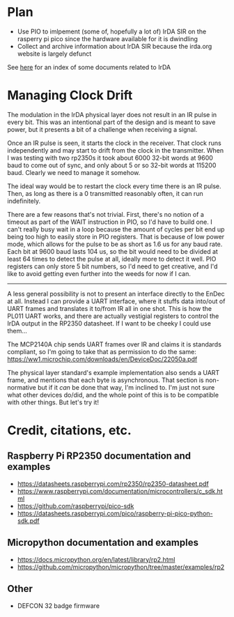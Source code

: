 # Plan
- Use PIO to imlpement (some of, hopefully a lot of) IrDA SIR on the rasperry pi pico since the hardware available for it is dwindling
- Collect and archive information about IrDA SIR because the irda.org website is largely defunct

See [here](resources/Readme.md) for an index of some documents related to IrDA

# Managing Clock Drift

The modulation in the IrDA physical layer does not result in an IR pulse in every bit. This was an intentional part of the design and is meant to save power, but it presents a bit of a challenge when receiving a signal.

Once an IR pulse is seen, it starts the clock in the receiver. That clock runs independently and may start to drift from the clock in the transmitter. When I was testing with two rp2350s it took about 6000 32-bit words at 9600 baud to come out of sync, and only about 5 or so 32-bit words at 115200 baud. Clearly we need to manage it somehow.

The ideal way would be to restart the clock every time there is an IR pulse. Then, as long as there is a 0 transmitted reasonably often, it can run indefinitely. 

There are a few reasons that's not trivial. First, there's no notion of a timeout as part of the WAIT instruction in PIO, so I'd have to build one. I can't really busy wait in a loop because the amount of cycles per bit end up being too high to easily store in PIO registers. That is because of low power mode, which allows for the pulse to be as short as 1.6 us for any baud rate. Each bit at 9600 baud lasts 104 us, so the bit would need to be divided at least 64 times to detect the pulse at all, ideally more to detect it well. PIO registers can only store 5 bit numbers, so I'd need to get creative, and I'd like to avoid getting even further into the weeds for now if I can.

---

A less general possibility is not to present an interface directly to the EnDec at all. Instead I can provide a UART interface, where it stuffs data into/out of UART frames and translates it to/from IR all in one shot. This is how the PL011 UART works, and there are actually vestigial registers to control the IrDA output in the RP2350 datasheet. If I want to be cheeky I could use them... 

The MCP2140A chip sends UART frames over IR and claims it is standards compliant, so I'm going to take that as permission to do the same: https://ww1.microchip.com/downloads/en/DeviceDoc/22050a.pdf

The physical layer standard's example implementation also sends a UART frame, and mentions that each byte is asynchronous. That section is non-normative but if it *can* be done that way, I'm inclined to. I'm just not sure what other devices do/did, and the whole point of this is to be compatible with other things. But let's try it!

# Credit, citations, etc.
## Raspberry Pi RP2350 documentation and examples
- https://datasheets.raspberrypi.com/rp2350/rp2350-datasheet.pdf
- https://www.raspberrypi.com/documentation/microcontrollers/c_sdk.html
- https://github.com/raspberrypi/pico-sdk
- https://datasheets.raspberrypi.com/pico/raspberry-pi-pico-python-sdk.pdf

## Micropython documentation and examples
- https://docs.micropython.org/en/latest/library/rp2.html
- https://github.com/micropython/micropython/tree/master/examples/rp2

## Other
- DEFCON 32 badge firmware